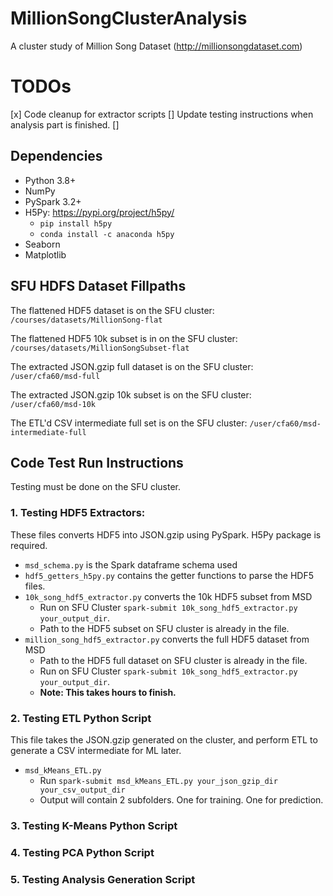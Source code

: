 # MillionSongClusterAnalysis

A cluster study of Million Song Dataset (http://millionsongdataset.com)

# TODOs
[x] Code cleanup for extractor scripts
[] Update testing instructions when analysis part is finished.
[] 

## Dependencies

* Python 3.8+
* NumPy
* PySpark 3.2+
* H5Py: https://pypi.org/project/h5py/ 
    - `pip install h5py`
    - `conda install -c anaconda h5py` 
* Seaborn
* Matplotlib


## SFU HDFS Dataset Fillpaths

The flattened HDF5 dataset is on the SFU cluster: `/courses/datasets/MillionSong-flat`

The flattened HDF5 10k subset is in on the SFU cluster: `/courses/datasets/MillionSongSubset-flat`

The extracted JSON.gzip full dataset is on the SFU cluster: `/user/cfa60/msd-full`

The extracted JSON.gzip 10k subset is on the SFU cluster: `/user/cfa60/msd-10k`

The ETL'd CSV intermediate full set is on the SFU cluster: `/user/cfa60/msd-intermediate-full`

## Code Test Run Instructions

Testing must be done on the SFU cluster.

### 1. Testing HDF5 Extractors:
These files converts HDF5 into JSON.gzip using PySpark. H5Py package is required.
* `msd_schema.py` is the Spark dataframe schema used
* `hdf5_getters_h5py.py` contains the getter functions to parse the HDF5 files.
* `10k_song_hdf5_extractor.py` converts the 10k HDF5 subset from MSD
    - Run on SFU Cluster `spark-submit 10k_song_hdf5_extractor.py your_output_dir`.
    - Path to the HDF5 subset on SFU cluster is already in the file.
* `million_song_hdf5_extractor.py` converts the full HDF5 dataset from MSD
    - Path to the HDF5 full dataset on SFU cluster is already in the file.
    - Run on SFU Cluster `spark-submit 10k_song_hdf5_extractor.py your_output_dir`. 
    - **Note: This takes hours to finish.**


### 2. Testing ETL Python Script
This file takes the JSON.gzip generated on the cluster, and perform ETL to generate a CSV intermediate for ML later.
* `msd_kMeans_ETL.py`
    - Run `spark-submit msd_kMeans_ETL.py your_json_gzip_dir your_csv_output_dir`
    - Output will contain 2 subfolders. One for training. One for prediction.

### 3. Testing K-Means Python Script


### 4. Testing PCA Python Script


### 5. Testing Analysis Generation Script